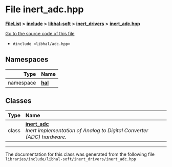 

# File inert\_adc.hpp



[**FileList**](files.md) **>** [**include**](dir_cba0faac6e93618a6e2539705915bd70.md) **>** [**libhal-soft**](dir_d4bad6877cf31bc2d39b696d7a305013.md) **>** [**inert\_drivers**](dir_140c0a66abe76384f84bfc7661372b14.md) **>** [**inert\_adc.hpp**](inert__adc_8hpp.md)

[Go to the source code of this file](inert__adc_8hpp_source.md)



* `#include <libhal/adc.hpp>`













## Namespaces

| Type | Name |
| ---: | :--- |
| namespace | [**hal**](namespacehal.md) <br> |


## Classes

| Type | Name |
| ---: | :--- |
| class | [**inert\_adc**](classhal_1_1inert__adc.md) <br>_Inert implementation of Analog to Digital Converter (ADC) hardware._  |



















































------------------------------
The documentation for this class was generated from the following file `libraries/include/libhal-soft/inert_drivers/inert_adc.hpp`


